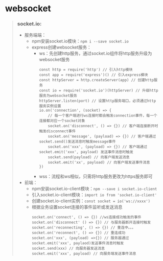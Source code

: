 # websocket
> ### socket.io:
>* 服务端端： 
>   * npm安装socket.io模块：```npm i --save socket.io```
>   * express创建websocket服务：
>       * ws：先创建http服务，通过socket.io组件将http服务升级为websocket服务
>           ```
>           const http = require('http') // 引入http模块
>           const app = require('express')() // 引入express模块
>           const httpServer = http.createServer(app) // 创建http服务
>           const io = require('socket.io')(httpServer) // 升级http服务为websocket服务
>           httpServer.listen(port) // 设置http服务端口，必须通过http服务实例设置
>           io.on('connection', (socket) => {
>               // 每一个客户端进行ws连接时都会触发connection事件，每一个连接都对应一个socket对象
>               socket.on('disconnect', () => {}) // 客户端连接断开时触发disconnect事件
>               socket.on('message', (payload) => {}) // 客户端通过socket.send()发送消息时触发message事件
>               socket.on('xxx', (payload) => {}) // 客户端通过socket.emit('xxx', payload) 发送事件消息时触发
>               socket.send(payload) // 向客户端发送消息
>               socket.emit('xx', payload) // 向客户端发送事件消息
>           })
>           ```
>       * wss：流程和ws相似，只需将http服务更改为https服务即可
>* 前端：
>   * npm安装socket.io-client模块：```npm --save i socket.io-client```
>   * 引入socket.io-client模块：```import io from 'socket.io-client'```
>   * 创建socket.io-client实例：```const socket = io('ws://xxxx')```
>   * 根据业务设置socket连接的事件监听或发送消息
>       ```
>       socket.on('connect', () => {}) //ws连接成功触发的事件
>       socket.on('disconnect' () => {}) // 与服务器断开连接时触发
>       socket.on('reconnecting', () => {}) // 重连中。。。
>       socket.on('reconnect', () => {}) // 重连成功
>       socket.on('xxx', (payload) =>{}) // 服务器通过socket.emit('xxx', paylaod)发送事件消息时触发
>       socket.send(xxx) // 向服务器发送消息
>       socket.emit('xxx', payload) // 向服务端发送事件消息
>       ```
